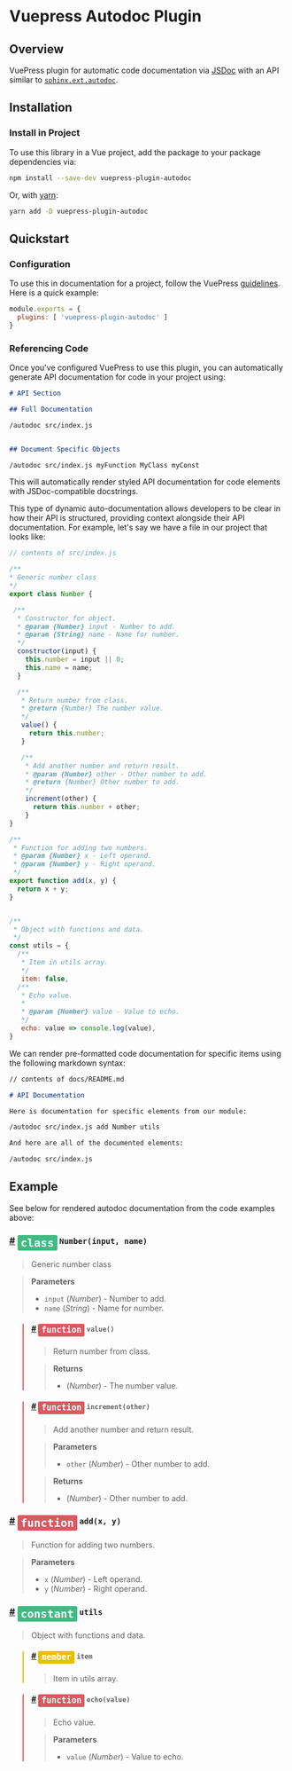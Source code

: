 # Vuepress Autodoc Plugin

## Overview

VuePress plugin for automatic code documentation via [JSDoc](https://jsdoc.app/) with an API similar to [`sphinx.ext.autodoc`](http://www.sphinx-doc.org/en/master/usage/extensions/autodoc.html).


## Installation

### Install in Project

To use this library in a Vue project, add the package to your package dependencies via:

```bash
npm install --save-dev vuepress-plugin-autodoc
```

Or, with [yarn](https://yarnpkg.com/):

```bash
yarn add -D vuepress-plugin-autodoc
```


## Quickstart

### Configuration

To use this in documentation for a project, follow the VuePress [guidelines](https://vuepress.vuejs.org/plugin/using-a-plugin.html#use-plugins-from-a-dependency). Here is a quick example:

```javascript
module.exports = {
  plugins: [ 'vuepress-plugin-autodoc' ]
}
```

### Referencing Code

Once you've configured VuePress to use this plugin, you can automatically generate API documentation for code in your project using:


```markdown
# API Section

## Full Documentation

/autodoc src/index.js


## Document Specific Objects

/autodoc src/index.js myFunction MyClass myConst

```

This will automatically render styled API documentation for code elements with JSDoc-compatible docstrings.

This type of dynamic auto-documentation allows developers to be clear in how their API is structured, providing context alongside their API documentation. For example, let's say we have a file in our project that looks like:

```javascript
// contents of src/index.js

/**
* Generic number class
*/
export class Number {

 /**
  * Constructor for object.
  * @param {Number} input - Number to add.
  * @param {String} name - Name for number.
  */
  constructor(input) {
    this.number = input || 0;
    this.name = name;
  }

  /**
   * Return number from class.
   * @return {Number} The number value.
   */
   value() {
     return this.number;
   }

   /**
    * Add another number and return result.
    * @param {Number} other - Other number to add.
    * @return {Number} Other number to add.
    */
    increment(other) {
      return this.number + other;
    }
}

/**
 * Function for adding two numbers.
 * @param {Number} x - Left operand.
 * @param {Number} y - Right operand.
 */
export function add(x, y) {
  return x + y;
}


/**
 * Object with functions and data.
 */
const utils = {
  /**
   * Item in utils array.
   */
   item: false,
  /**
   * Echo value.
   *
   * @param {Number} value - Value to echo.
   */
   echo: value => console.log(value),
}
```

We can render pre-formatted code documentation for specific items using the following markdown syntax:

```markdown
// contents of docs/README.md

# API Documentation

Here is documentation for specific elements from our module:

/autodoc src/index.js add Number utils

And here are all of the documented elements:

/autodoc src/index.js

```

## Example

See below for rendered autodoc documentation from the code examples above:

<div class="autodoc">
<h3 id="Number">
 <a href="#Number" class="header-anchor">#</a>
 <span class="badge tip" style="vertical-align: top;">class</span>
 <code>Number(input, name)</code>
</h3>
<blockquote><p>Generic number class</p></blockquote>
<blockquote>
<p><strong>Parameters</strong></p>
<ul>
<li><code>input</code> (<em>Number</em>) - Number to add.</li>
<li><code>name</code> (<em>String</em>) - Name for number.</li>
</ul>
</blockquote>
<blockquote class="scoped error">
<div class="autodoc">
<h4 id="value">
 <a href="#value" class="header-anchor">#</a>
 <span class="badge error" style="vertical-align: top;">function</span>
 <code>value()</code>
</h4>
<blockquote><p>Return number from class.</p></blockquote>
<blockquote>
<p><strong>Returns</strong></p>
<ul>
<li> (<em>Number</em>) - The number value.</li>
</ul>
</blockquote>
</div>
</blockquote>
<blockquote class="scoped error">
<div class="autodoc">
<h4 id="increment">
 <a href="#increment" class="header-anchor">#</a>
 <span class="badge error" style="vertical-align: top;">function</span>
 <code>increment(other)</code>
</h4>
<blockquote><p>Add another number and return result.</p></blockquote>
<blockquote>
<p><strong>Parameters</strong></p>
<ul>
<li><code>other</code> (<em>Number</em>) - Other number to add.</li>
</ul>
</blockquote>
<blockquote>
<p><strong>Returns</strong></p>
<ul>
<li> (<em>Number</em>) - Other number to add.</li>
</ul>
</blockquote>
</div>
</blockquote>
</div>
<div class="autodoc">
<h3 id="add">
 <a href="#add" class="header-anchor">#</a>
 <span class="badge error" style="vertical-align: top;">function</span>
 <code>add(x, y)</code>
</h3>
<blockquote><p>Function for adding two numbers.</p></blockquote>
<blockquote>
<p><strong>Parameters</strong></p>
<ul>
<li><code>x</code> (<em>Number</em>) - Left operand.</li>
<li><code>y</code> (<em>Number</em>) - Right operand.</li>
</ul>
</blockquote>
</div>
<div class="autodoc">
<h3 id="utils">
 <a href="#utils" class="header-anchor">#</a>
 <span class="badge tip" style="vertical-align: top;">constant</span>
 <code>utils</code>
</h3>
<blockquote><p>Object with functions and data.</p></blockquote>
<blockquote class="scoped warning">
<div class="autodoc">
<h4 id="item">
 <a href="#item" class="header-anchor">#</a>
 <span class="badge warning" style="vertical-align: top;">member</span>
 <code>item</code>
</h4>
<blockquote><p>Item in utils array.</p></blockquote>
</div>
</blockquote>
<blockquote class="scoped error">
<div class="autodoc">
<h4 id="echo">
 <a href="#echo" class="header-anchor">#</a>
 <span class="badge error" style="vertical-align: top;">function</span>
 <code>echo(value)</code>
</h4>
<blockquote><p>Echo value.</p></blockquote>
<blockquote>
<p><strong>Parameters</strong></p>
<ul>
<li><code>value</code> (<em>Number</em>) - Value to echo.</li>
</ul>
</blockquote>
</div>
</blockquote>
</div>

<style>
.badge {
  display: inline-block;
  font-size: 20px;
  font-family: monospace;
  height: 28px;
  line-height: 28px;
  border-radius: 3px;
  padding: 0 6px;
  color: #fff;
  background-color: #42b983;
}
.scoped .badge,
blockquote .badge {
  font-size: 15px;
  height: 23px;
  line-height: 23px;
}
.badge.warning {
  background-color: #e7c000;
}
.badge.error {
  background-color: #da5961;
}
.badge.tip {
  background-color: #42b983;
}
blockquote.scoped.warning {
  border-color: #e7c000;
}
blockquote.scoped.error {
  border-color: #da5961;
}
blockquote.scoped.tip {
  border-color: #42b983;
}

</style>
